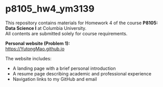 # p8105_hw4_ym3139
This repository contains materials for Homework 4 of the course **P8105: Data Science I** at Columbia University.  
All contents are submitted solely for course requirements.

**Personal website (Problem 1):**  
https://YutongMao.github.io  

The website includes:
- A landing page with a brief personal introduction  
- A resume page describing academic and professional experience  
- Navigation links to my GitHub and email